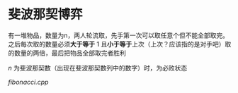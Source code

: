 # 斐波那契博弈

有一堆物品，数量为n，两人轮流取，先手第一次可以取任意个但不能全部取完。  
之后每次取的数量必须**大于等于** $1$ 且**小于等于**上次（上次？应该指的是对手吧）取的数量的两倍，最后把物品全部取完者胜利

$n$ 为斐波那契数（出现在斐波那契数列中的数字）时，为必败状态

*fibonacci.cpp*